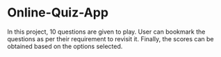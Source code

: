 # Online-Quiz-App
In this project, 10 questions are given to play. User can bookmark the questions as per their requirement to revisit it. Finally, the scores can be obtained based on the options selected.
